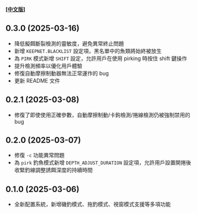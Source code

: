 **[[中文版]][CHANGELOG]**

## 0.3.0 (2025-03-16)

- 降低擬餌斷裂檢測的靈敏度，避免異常終止問題
- 新增 `KEEPNET.BLACKLIST` 設定項，黑名單中的魚類將始終被放生
- 為 `PIRK` 模式新增 `SHIFT` 設定，允許用戶在使用 pirking 時按住 shift 鍵操作
- 提升檢測頻率以優化用戶體驗
- 修復自動摩擦制動器無法正常運作的 bug
- 更新 README 文件

## 0.2.1 (2025-03-08)

- 修復了即使使用正確參數，自動摩擦制動/卡鉤檢測/捲線檢測仍被強制禁用的 bug

## 0.2.0 (2025-03-07)

- 修復 `-c` 功能異常問題
- 為 `pirk` 釣魚模式新增 `DEPTH_ADJUST_DURATION` 設定項，允許用戶設置開捲後收緊釣線調整誘餌深度的持續時間

## 0.1.0 (2025-03-06)

- 全新配置系統，新增磯釣模式、拖釣模式、視窗模式支援等多項功能

[CHANGELOG]: /docs/zh-TW/CHANGELOG.md